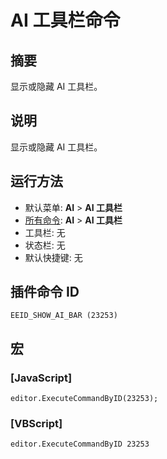 # AI 工具栏命令

## 摘要

显示或隐藏 AI 工具栏。

## 说明

显示或隐藏 AI 工具栏。

## 运行方法

- 默认菜单: **AI** \> **AI 工具栏**
- [所有命令](../tools/all_commands): **AI** \> **AI 工具栏**
- 工具栏: 无
- 状态栏: 无
- 默认快捷键: 无

## 插件命令 ID

```
EEID_SHOW_AI_BAR (23253)
```

## 宏

### \[JavaScript\]

```
editor.ExecuteCommandByID(23253);
```

### \[VBScript\]

```
editor.ExecuteCommandByID 23253
```